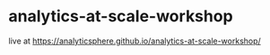 # analytics-at-scale-workshop

live at <https://analyticsphere.github.io/analytics-at-scale-workshop/>
